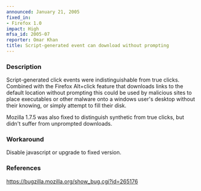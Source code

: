 ```yaml
---
announced: January 21, 2005
fixed_in:
- Firefox 1.0
impact: High
mfsa_id: 2005-07
reporter: Omar Khan
title: Script-generated event can download without prompting
---
```


<h3>Description</h3>

<p>Script-generated click events were indistinguishable from true clicks.
Combined with the Firefox Alt+click feature that downloads links to 
the default location without prompting this could be used by malicious
sites to place executables or other malware onto a windows user's desktop
without their knowing, or simply attempt to fill their disk.</p>

<p>Mozilla 1.7.5 was also fixed to distinguish synthetic from true clicks,
but didn't suffer from unprompted downloads.</p>

<h3>Workaround</h3>

<p>Disable javascript or upgrade to fixed version.</p>

<h3>References</h3>

<p><a href="https://bugzilla.mozilla.org/show_bug.cgi?id=265176">
https://bugzilla.mozilla.org/show_bug.cgi?id=265176</a></p>



